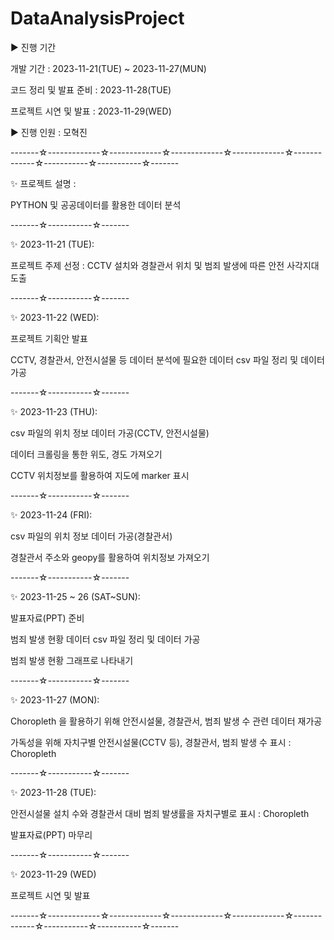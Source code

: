 # DataAnalysisProject

▶ 진행 기간

개발 기간 : 2023-11-21(TUE) ~ 2023-11-27(MUN)

코드 정리 및 발표 준비 : 2023-11-28(TUE)

프로젝트 시연 및 발표 : 2023-11-29(WED)

▶ 진행 인원 : 모혁진

-------☆-------------☆-------------☆-------------☆-------------☆-------------☆-----------☆-----------☆-------

✨ 프로젝트 설명 :

PYTHON 및 공공데이터를 활용한 데이터 분석

-------☆-----------☆-------

✨ 2023-11-21 (TUE):

프로젝트 주제 선정 : CCTV 설치와 경찰관서 위치 및 범죄 발생에 따른 안전 사각지대 도출

-------☆-----------☆-------

✨ 2023-11-22 (WED):

프로젝트 기획안 발표

CCTV, 경찰관서, 안전시설물 등 데이터 분석에 필요한 데이터 csv 파일 정리 및 데이터 가공

-------☆-----------☆-------

✨ 2023-11-23 (THU):

csv 파일의 위치 정보 데이터 가공(CCTV, 안전시설물)

데이터 크롤링을 통한 위도, 경도 가져오기

CCTV 위치정보를 활용하여 지도에 marker 표시

-------☆-----------☆-------

✨ 2023-11-24 (FRI):

csv 파일의 위치 정보 데이터 가공(경찰관서)

경찰관서 주소와 geopy를 활용하여 위치정보 가져오기

-------☆-----------☆-------

✨ 2023-11-25 ~ 26 (SAT~SUN):

발표자료(PPT) 준비

범죄 발생 현황 데이터 csv 파일 정리 및 데이터 가공

범죄 발생 현황 그래프로 나타내기

-------☆-----------☆-------

✨ 2023-11-27 (MON):

Choropleth 을 활용하기 위해 안전시설물, 경찰관서, 범죄 발생 수 관련 데이터 재가공

가독성을 위해 자치구별 안전시설물(CCTV 등), 경찰관서, 범죄 발생 수 표시 : Choropleth

-------☆-----------☆-------

✨ 2023-11-28 (TUE):

안전시설물 설치 수와 경찰관서 대비 범죄 발생률을 자치구별로 표시 : Choropleth

발표자료(PPT) 마무리

-------☆-----------☆-------

✨ 2023-11-29 (WED)

프로젝트 시연 및 발표

-------☆-------------☆-------------☆-------------☆-------------☆-------------☆-----------☆-----------☆-------
